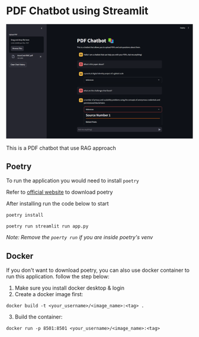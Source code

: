 # PDF Chatbot using Streamlit

![A screenshot of the UI](./img/image.png)

This is a PDF chatbot that use RAG approach

## Poetry
To run the application you would need to install `poetry`

Refer to [official website](https://python-poetry.org/docs/) to download poetry 

After installing run the code below to start

```
poetry install
```

```
poetry run streamlit run app.py
```
_Note: Remove the `poerty run` if you are inside poetry's venv_

## Docker
If you don't want to download poetry, you can also use docker container to run this application. follow the step below:
1. Make sure you install docker desktop & login
2. Create a docker image first:
```
docker build -t <your_username>/<image_name>:<tag> .
```
3. Build the container:
```
docker run -p 8501:8501 <your_username>/<image_name>:<tag>
```
